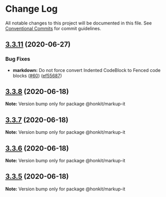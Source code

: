 # Change Log

All notable changes to this project will be documented in this file.
See [Conventional Commits](https://conventionalcommits.org) for commit guidelines.

## [3.3.11](https://github.com/GitbookIO/draft-markup/compare/v3.3.10...v3.3.11) (2020-06-27)


### Bug Fixes

* **markdown:** Do not force convert Indented CodeBlock to Fenced code blocks ([#60](https://github.com/GitbookIO/draft-markup/issues/60)) ([ef55687](https://github.com/GitbookIO/draft-markup/commit/ef556874f42d27a4d7b323acbc92fcadd579d034))





## [3.3.8](https://github.com/GitbookIO/draft-markup/compare/v3.3.7...v3.3.8) (2020-06-18)

**Note:** Version bump only for package @honkit/markup-it





## [3.3.7](https://github.com/GitbookIO/draft-markup/compare/v3.3.6...v3.3.7) (2020-06-18)

**Note:** Version bump only for package @honkit/markup-it





## [3.3.6](https://github.com/GitbookIO/draft-markup/compare/v3.3.5...v3.3.6) (2020-06-18)

**Note:** Version bump only for package @honkit/markup-it





## [3.3.5](https://github.com/GitbookIO/draft-markup/compare/v3.3.4...v3.3.5) (2020-06-18)

**Note:** Version bump only for package @honkit/markup-it
